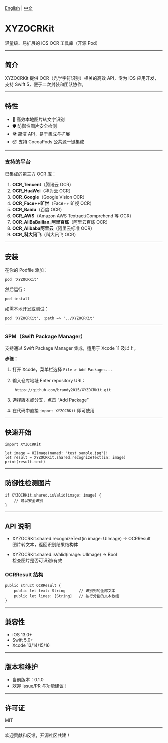 [English](README_EN.md) | [中文](README.md)


# XYZOCRKit

轻量级、易扩展的 iOS OCR 工具库（开源 Pod）

---

## 简介

XYZOCRKit 提供 OCR（光学字符识别）相关的高效 API，专为 iOS 应用开发，支持 Swift 5，便于二次封装和团队协作。

---

## 特性

- 🚀 高效本地图片转文字识别
- 🛡 防御性图片安全检测
- 🛠 简洁 API，易于集成与扩展
- 📦 支持 CocoaPods 公共源一键集成

--- 
### 支持的平台

已集成的第三方 OCR 库：

1. **OCR_Tencent**（腾讯云 OCR）
2. **OCR_HuaWei**（华为云 OCR）
3. **OCR_Google**（Google Vision OCR）
4. **OCR_Face++旷世**（Face++ 旷视 OCR）
5. **OCR_Baidu**（百度 OCR）
6. **OCR_AWS**（Amazon AWS Textract/Comprehend 等 OCR）
7. **OCR_AliBaBailian_阿里百炼**（阿里云百炼 OCR）
8. **OCR_Alibaba阿里云**（阿里云标准 OCR）
9. **OCR_科大讯飞**（科大讯飞 OCR）

---

 
## 安装

在你的 Podfile 添加：

    pod 'XYZOCRKit' 

然后运行：

    pod install

如需本地开发或测试：

    pod 'XYZOCRKit', :path => '../XYZOCRKit'

---
 

### SPM（Swift Package Manager）

支持通过 Swift Package Manager 集成，适用于 Xcode 11 及以上。

**步骤：**
1. 打开 Xcode，菜单栏选择 `File > Add Packages...`
2. 输入仓库地址 Enter repository URL:

        https://github.com/brandy2015/XYZOCRKit.git

3. 选择版本或分支，点击 “Add Package”  
4. 在代码中直接 `import XYZOCRKit` 即可使用

---

## 快速开始

    import XYZOCRKit

    let image = UIImage(named: "test_sample.jpg")!
    let result = XYZOCRKit.shared.recognizeText(in: image)
    print(result.text)

---

## 防御性检测图片

    if XYZOCRKit.shared.isValid(image: image) {
        // 可以安全识别
    }

---

## API 说明

- XYZOCRKit.shared.recognizeText(in image: UIImage) -> OCRResult  
  图片转文本，返回识别结果结构体

- XYZOCRKit.shared.isValid(image: UIImage) -> Bool  
  检查图片是否可识别/有效

### OCRResult 结构

    public struct OCRResult {
        public let text: String      // 识别到的全部文本
        public let lines: [String]   // 按行分割的文本数组
    }

---

## 兼容性

- iOS 13.0+
- Swift 5.0+
- Xcode 13/14/15/16

---

## 版本和维护

- 当前版本：0.1.0
- 欢迎 Issue/PR 与功能建议！

---

## 许可证

MIT

---

欢迎贡献和反馈，开源社区共建！
 
